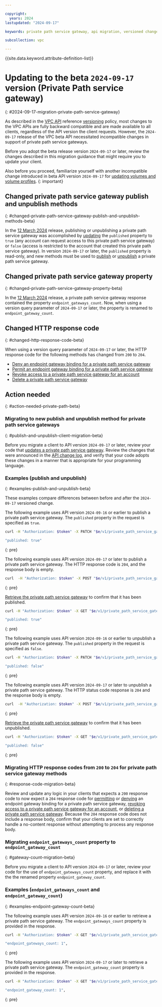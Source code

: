 ```yaml
---

copyright:
  years: 2024
lastupdated: "2024-09-17"

keywords: private path service gateway, api migration, versioned change

subcollection: vpc

---
```


{{site.data.keyword.attribute-definition-list}}

# Updating to the beta `2024-09-17` version (Private Path service gateway)
{: #2024-09-17-migration-private-path-service-gateway}

As described in the [VPC API](/apidocs/vpc/latest) reference [versioning](/apidocs/vpc#api-versioning) policy, most changes to the VPC APIs are fully backward compatible and are made available to all clients, regardless of the API version the client requests. However, the `2024-09-17` release of the VPC beta API necessitated incompatible changes in support of private path service gateways.

Before you adopt the beta release version `2024-09-17` or later, review the changes described in this migration guidance that might require you to update your client.

Also before you proceed, familiarize yourself with another incompatible change introduced in beta API version `2024-09-17` for [updating volumes and volume profiles](/docs/vpc?topic=vpc-2024-09-17-migration-volumes).
{: important}

## Changed private path service gateway publish and unpublish methods
{: #changed-private-path-service-gateway-publish-and-unpublish-methods-beta}

In the [12 March 2024](/docs/vpc?topic=vpc-api-change-log-beta&interface=api#12-march-2024-beta) release, publishing or unpublishing a private path service gateway was accomplished by [updating](/apidocs/vpc-beta/latest#update-private-path-service-gateway) the `published` property to `true` (any account can request access to this private path service gateway) or `false` (access is restricted to the account that created this private path service gateway). In version `2024-09-17` or later, the `published` property is read-only, and new methods must be used to [publish](/apidocs/vpc-beta/latest#publish-private-path-service-gateway) or [unpublish](/apidocs/vpc-beta/latest#unpublish-private-path-service-gateway) a private path service gateway.

## Changed private path service gateway property
{: #changed-private-path-service-gateway-property-beta}

In the [12 March 2024](/docs/vpc?topic=vpc-api-change-log-beta&interface=api#12-march-2024-beta) release, a private path service gateway response contained the property `endpoint_gateways_count`. Now, when using a version query parameter of `2024-09-17` or later, the property is renamed to `endpoint_gateway_count`.

## Changed HTTP response code
{: #changed-http-response-code-beta}

When using a version query parameter of `2024-09-17` or later, the HTTP response code for the following methods has changed from `200` to `204`.

- [Deny an endpoint gateway binding for a private path service gateway](/apidocs/vpc-beta/latest#deny-private-path-service-gateway-endpoint-gateway)
- [Permit an endpoint gateway binding for a private path service gateway](/apidocs/vpc-beta/latest#permit-private-path-service-gateway-endpoint-gatew)
- [Revoke access to a private path service gateway for an account](/apidocs/vpc-beta/latest#revoke-account-for-private-path-service-gateway)
- [Delete a private path service gateway](/apidocs/vpc-beta/latest#delete-private-path-service-gateway)

## Action needed
{: #action-needed-private-path-beta}

### Migrating to new publish and unpublish method for private path service gateways
{: #publish-and-unpublish-client-migration-beta}

Before you migrate a client to API version `2024-09-17` or later, review your code that [updates a private path service gateway](/apidocs/vpc-beta/latest#update-private-path-service-gateway). Review the changes that were announced in the [API change log](/docs/vpc?topic=vpc-api-change-log-beta#version-2024-09-17-beta), and verify that your code adopts these changes in a manner that is appropriate for your programming language.

### Examples (publish and unpublish)
{: #examples-publish-and-unpublish-beta}

These examples compare differences between before and after the `2024-09-17` versioned change.

The following example uses API version `2024-09-16` or earlier to publish a private path service gateway. The `published` property in the request is specified as `true`.

```sh
curl -H "Authorization: $token" -X PATCH "$e/v1/private_path_service_gateways/$ppsId?version=2024-09-16&generation=2&maturity=beta" -d '{"published": true}' | jq '"published: \(.published)"'

"published: true"
```
{: pre}

The following example uses API version `2024-09-17` or later to publish a private path service gateway. The HTTP response code is `204`, and the response body is empty.

```sh
curl  -H "Authorization: $token" -X POST "$e/v1/private_path_service_gateways/$ppsId/publish?version=2024-09-17&generation=2&maturity=beta" -d "" | jq
```
{: pre}

[Retrieve the private path service gateway](/apidocs/vpc-beta/latest#get-private-path-service-gateways) to confirm that it has been published.

```sh
curl -H "Authorization: $token" -X GET "$e/v1/private_path_service_gateways/$ppsId?version=2024-09-17&generation=2&maturity=beta"  | jq '"published: \(.published)"'

"published: true"
```
{: pre}

The following example uses API version `2024-09-16` or earlier to unpublish a private path service gateway. The `published` property in the request is specified as `false`.

```sh
curl -H "Authorization: $token" -X PATCH "$e/v1/private_path_service_gateways/$ppsId?version=2024-09-16&generation=2&maturity=beta" -d '{"published": false}' | jq '"published: \(.published)"'

"published: false"
```
{: pre}

The following example uses API version `2024-09-17` or later to unpublish a private path service gateway. The HTTP status code response is `204` and the response body is empty.

```sh
curl  -H "Authorization: $token" -X POST "$e/v1/private_path_service_gateways/$ppsId/unpublish?version=2024-09-17&generation=2&maturity=beta" -d "" | jq '"published: \(.published)"'
```
{: pre}

[Retrieve the private path service gateway](/apidocs/vpc-beta/latest#get-private-path-service-gateway) to confirm that it has been unpublished.

```sh
curl -H "Authorization: $token" -X GET "$e/v1/private_path_service_gateways/$ppsId?version=2024-09-17&generation=2&maturity=beta" | jq '"published: \(.published)"'

"published: false"
```
{: pre}

### Migrating  HTTP response codes from `200` to `204` for private path service gateway methods
{: #response-code-migration-beta}

Review and update any logic in your clients that expects a `200` response code to now expect a `204` response code for [permitting](/apidocs/vpc-beta/latest#permit-private-path-service-gateway-endpoint-gatew) or [denying](/apidocs/vpc-beta/latest#deny-private-path-service-gateway-endpoint-gateway) an endpoint gateway binding for a private path service gateway, [revoking access to a private path service gateway for an account](/apidocs/vpc-beta/latest#revoke-account-for-private-path-service-gateway), or [deleting a private path service gateway](/apidocs/vpc-beta/latest#delete-private-path-service-gateway). Because the `204` response code does not include a response body, confirm that your clients are set to correctly handle a no-content response without attempting to process any response body.

### Migrating `endpoint_gateways_count` property to `endpoint_gateway_count`
{: #gateway-count-migration-beta}

Before you migrate a client to API version `2024-09-17` or later, review your code for the use of `endpoint_gateways_count` property, and replace it with the the renamed property `endpoint_gateway_count`.

### Examples (`endpoint_gateways_count` and `endpoint_gateway_count`)
{: #examples-endpoint-gateway-count-beta}

The following example uses API version `2024-09-16` or earlier to retrieve a private path service gateway. The `endpoint_gateways_count` property is provided in the response.

```sh
curl -H "Authorization: $token" -X GET "$e/v1/private_path_service_gateways/$ppsId?version=2024-09-16&generation=2&maturity=beta" | jq '"endpoint_gateways_count: \(.endpoint_gateways_count)"'

"endpoint_gateways_count: 1",
```
{: pre}

The following example uses API version `2024-09-17` or later to retrieve a private path service gateway. The `endpoint_gateway_count` property is provided in the response.

```sh
curl -H "Authorization: $token" -X GET "$e/v1/private_path_service_gateways/$ppsId?version=2024-09-17&generation=2&maturity=beta" | jq '"endpoint_gateway_count: \(.endpoint_gateway_count)"'

"endpoint_gateway_count: 1",
```
{: pre} 
